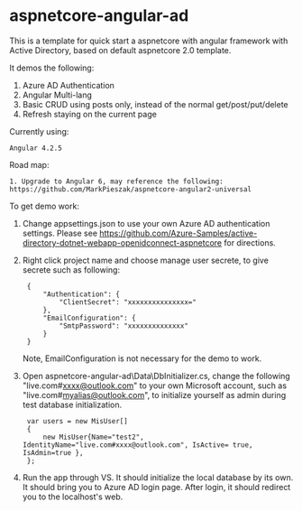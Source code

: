 # aspnetcore-angular-ad
This is a template for quick start a aspnetcore with angular framework with Active Directory, based on default aspnetcore 2.0 template.

It demos the following:
1. Azure AD Authentication
2. Angular Multi-lang
3. Basic CRUD using posts only, instead of the normal get/post/put/delete
4. Refresh staying on the current page

Currently using:

    Angular 4.2.5

Road map:

    1. Upgrade to Angular 6, may reference the following: https://github.com/MarkPieszak/aspnetcore-angular2-universal 

To get demo work:

1. Change appsettings.json to use your own Azure AD authentication settings. Please see https://github.com/Azure-Samples/active-directory-dotnet-webapp-openidconnect-aspnetcore for directions.

2. Right click project name and choose manage user secrete, to give secrete such as following:

        {
            "Authentication": {
                "ClientSecret": "xxxxxxxxxxxxxxx="
            },
            "EmailConfiguration": {
                "SmtpPassword": "xxxxxxxxxxxxxx"
            }
        }

    Note, EmailConfiguration is not necessary for the demo to work.

3. Open aspnetcore-angular-ad\Data\DbInitializer.cs, change the following "live.com#xxxx@outlook.com" to your own Microsoft account, such as "live.com#myalias@outlook.com", to initialize yourself as admin during test database initialization.

        var users = new MisUser[]
        {
            new MisUser{Name="test2", IdentityName="live.com#xxxx@outlook.com", IsActive= true, IsAdmin=true },
        };

4. Run the app through VS. It should initialize the local database by its own. It should bring you to Azure AD login page.  After login, it should redirect you to the localhost's web.
